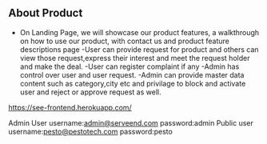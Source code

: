 ## About Product
- On Landing Page, we will showcase our product features, a walkthrough
on how to use our product, with contact us and product feature descriptions
page
-User can provide request for product and others can view those request,express their interest and meet the request holder and make the deal.
-User can register complaint if any
-Admin has control over user and user request.
-Admin can provide master data content such as category,city etc and privilage to block and activate user and reject or approve request as well.

https://see-frontend.herokuapp.com/

Admin User
    username:admin@serveend.com
    password:admin
Public user
    username:pesto@pestotech.com
    password:pesto


 
